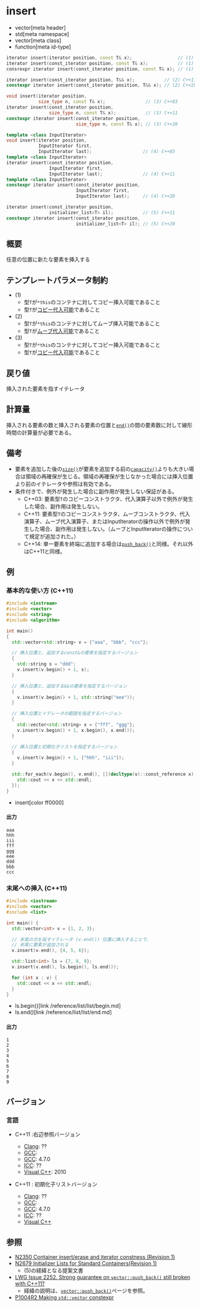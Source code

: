 # insert
* vector[meta header]
* std[meta namespace]
* vector[meta class]
* function[meta id-type]

```cpp
iterator insert(iterator position, const T& x);                 // (1) C++03
iterator insert(const_iterator position, const T& x);           // (1) C++11
consrexpr iterator insert(const_iterator position, const T& x); // (1) C++20

iterator insert(const_iterator position, T&& x);           // (2) C++11
constexpr iterator insert(const_iterator position, T&& x); // (2) C++20

void insert(iterator position,
            size_type n, const T& x);               // (3) C++03
iterator insert(const_iterator position,
                size_type n, const T& x);           // (3) C++11
constexpr iterator insert(const_iterator position,
                          size_type n, const T& x); // (3) C++20

template <class InputIterator>
void insert(iterator position,
            InputIterator first,
            InputIterator last);                   // (4) C++03
template <class InputIterator>
iterator insert(const_iterator position,
                InputIterator first,
                InputIterator last);               // (4) C++11
template <class InputIterator>
constexpr iterator insert(const_iterator position,
                          InputIterator first,
                          InputIterator last);     // (4) C++20

iterator insert(const_iterator position,
                initializer_list<T> il);           // (5) C++11
constexpr iterator insert(const_iterator position,
                          initializer_list<T> il); // (5) C++20
```

## 概要
任意の位置に新たな要素を挿入する


## テンプレートパラメータ制約
- (1)
    - 型`T`が`*this`のコンテナに対してコピー挿入可能であること
    - 型`T`が[コピー代入可能](/reference/type_traits/is_copy_assignable.md)であること
- (2)
    - 型`T`が`*this`のコンテナに対してムーブ挿入可能であること
    - 型`T`が[ムーブ代入可能](/reference/type_traits/is_move_assignable.md)であること
- (3)
    - 型`T`が`*this`のコンテナに対してコピー挿入可能であること
    - 型`T`が[コピー代入可能](/reference/type_traits/is_copy_assignable.md)であること


## 戻り値
挿入された要素を指すイテレータ


## 計算量
挿入される要素の数と挿入される要素の位置と[`end()`](end.md)の間の要素数に対して線形時間の計算量が必要である。


## 備考
- 要素を追加した後の[`size()`](size.md)が要素を追加する前の[`capacity()`](capacity.md)よりも大きい場合は領域の再確保が生じる。領域の再確保が生じなかった場合には挿入位置より前のイテレータや参照は有効である。
- 条件付きで、例外が発生した場合に副作用が発生しない保証がある。
	- C++03: 要素型`T`のコピーコンストラクタ、代入演算子以外で例外が発生した場合、副作用は発生しない。
	- C++11: 要素型`T`のコピーコンストラクタ、ムーブコンストラクタ、代入演算子、ムーブ代入演算子、またはInputIteratorの操作以外で例外が発生した場合、副作用は発生しない。（ムーブとInputIteratorの操作について規定が追加された。）
	- C++14: 単一要素を終端に追加する場合は[`push_back()`](push_back.md)と同様。それ以外はC++11と同様。


## 例
### 基本的な使い方 (C++11)
```cpp example
#include <iostream>
#include <vector>
#include <string>
#include <algorithm>

int main()
{
  std::vector<std::string> v = {"aaa", "bbb", "ccc"};

  // 挿入位置と、追加するconst&の要素を指定するバージョン
  {
    std::string s = "ddd";
    v.insert(v.begin() + 1, s);
  }

  // 挿入位置と、追加する&&の要素を指定するバージョン
  {
    v.insert(v.begin() + 1, std::string("eee"));
  }

  // 挿入位置とイテレータの範囲を指定するバージョン
  {
    std::vector<std::string> x = {"fff", "ggg"};
    v.insert(v.begin() + 1, x.begin(), x.end());
  }

  // 挿入位置と初期化子リストを指定するバージョン
  {
    v.insert(v.begin() + 1, {"hhh", "iii"});
  }

  std::for_each(v.begin(), v.end(), [](decltype(v)::const_reference x) {
    std::cout << x << std::endl;
  });
}
```
* insert[color ff0000]

#### 出力
```
aaa
hhh
iii
fff
ggg
eee
ddd
bbb
ccc
```


### 末尾への挿入 (C++11)
```cpp example
#include <iostream>
#include <vector>
#include <list>

int main() {
  std::vector<int> v = {1, 2, 3};

  // 末尾の次を指すイテレータ (v.end()) 位置に挿入することで、
  // 末尾に要素が追加される
  v.insert(v.end(), {4, 5, 6});

  std::list<int> ls = {7, 8, 9};
  v.insert(v.end(), ls.begin(), ls.end());

  for (int x : v) {
    std::cout << x << std::endl;
  }
}
```
* ls.begin()[link /reference/list/list/begin.md]
* ls.end()[link /reference/list/list/end.md]

#### 出力
```
1
2
3
4
5
6
7
8
9
```

## バージョン
### 言語
- C++11 :右辺参照バージョン
	- [Clang](/implementation.md#clang): ??
	- [GCC](/implementation.md#gcc): 
	- [GCC](/implementation.md#gcc): 4.7.0
	- [ICC](/implementation.md#icc): ??
	- [Visual C++](/implementation.md#visual_cpp): 2010

- C++11 : 初期化子リストバージョン
	- [Clang](/implementation.md#clang): ??
	- [GCC](/implementation.md#gcc): 
	- [GCC](/implementation.md#gcc): 4.7.0
	- [ICC](/implementation.md#icc): ??
	- [Visual C++](/implementation.md#visual_cpp) 

## 参照
- [N2350 Container insert/erase and iterator constness (Revision 1)](http://www.open-std.org/jtc1/sc22/wg21/docs/papers/2007/n2350.pdf)
- [N2679 Initializer Lists for Standard Containers(Revision 1)](http://www.open-std.org/jtc1/sc22/wg21/docs/papers/2008/n2679.pdf)
    - (5)の経緯となる提案文書
- [LWG Issue 2252. Strong guarantee on `vector::push_back()` still broken with C++11?](http://www.open-std.org/jtc1/sc22/wg21/docs/lwg-defects.html#2252)
    - 経緯の説明は、[`vector::push_back()`](/reference/vector/vector/push_back.md)ページを参照。
- [P1004R2 Making `std::vector` constexpr](https://www.open-std.org/jtc1/sc22/wg21/docs/papers/2019/p1004r2.pdf)
